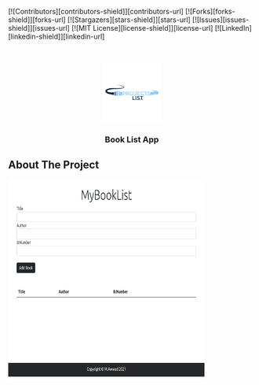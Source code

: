 [![Contributors][contributors-shield]][contributors-url]
[![Forks][forks-shield]][forks-url]
[![Stargazers][stars-shield]][stars-url]
[![Issues][issues-shield]][issues-url]
[![MIT License][license-shield]][license-url]
[![LinkedIn][linkedin-shield]][linkedin-url]


<!-- PROJECT LOGO -->
<br />
<p align="center">
  <a href="./img/logo.png">
    <img src="./img/logo.png" alt="Logo" width="120" height="120">
  </a>

  <h3 align="center">Book List App </h3>


  <!-- About The Project-->
## About The Project

<a href="./img/logo.png">
    <img src="./img/Bookimg.png" alt="Logo" width="400" height="400">
  </a>
